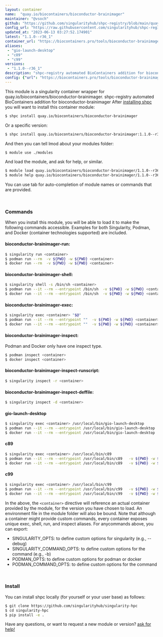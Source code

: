 ```yaml
---
layout: container
name:  "quay.io/biocontainers/bioconductor-brainimager"
maintainer: "@vsoch"
github: "https://github.com/singularityhub/shpc-registry/blob/main/quay.io/biocontainers/bioconductor-brainimager/container.yaml"
config_url: "https://raw.githubusercontent.com/singularityhub/shpc-registry/main/quay.io/biocontainers/bioconductor-brainimager/container.yaml"
updated_at: "2023-06-13 03:27:52.174901"
latest: "1.1.0--r36_1"
container_url: "https://biocontainers.pro/tools/bioconductor-brainimager"
aliases:
 - "gio-launch-desktop"
 - "c89"
 - "c99"
versions:
 - "1.1.0--r36_1"
description: "shpc-registry automated BioContainers addition for bioconductor-brainimager"
config: {"url": "https://biocontainers.pro/tools/bioconductor-brainimager", "maintainer": "@vsoch", "description": "shpc-registry automated BioContainers addition for bioconductor-brainimager", "latest": {"1.1.0--r36_1": "sha256:f49eb126ecf413e68ff6e0f75e4a5912275060fff41d57424a12f1c8d5d38a30"}, "tags": {"1.1.0--r36_1": "sha256:f49eb126ecf413e68ff6e0f75e4a5912275060fff41d57424a12f1c8d5d38a30"}, "docker": "quay.io/biocontainers/bioconductor-brainimager", "aliases": {"gio-launch-desktop": "/usr/local/bin/gio-launch-desktop", "c89": "/usr/local/bin/c89", "c99": "/usr/local/bin/c99"}}
---
```


This module is a singularity container wrapper for quay.io/biocontainers/bioconductor-brainimager.
shpc-registry automated BioContainers addition for bioconductor-brainimager
After [installing shpc](#install) you will want to install this container module:


```bash
$ shpc install quay.io/biocontainers/bioconductor-brainimager
```

Or a specific version:

```bash
$ shpc install quay.io/biocontainers/bioconductor-brainimager:1.1.0--r36_1
```

And then you can tell lmod about your modules folder:

```bash
$ module use ./modules
```

And load the module, and ask for help, or similar.

```bash
$ module load quay.io/biocontainers/bioconductor-brainimager/1.1.0--r36_1
$ module help quay.io/biocontainers/bioconductor-brainimager/1.1.0--r36_1
```

You can use tab for auto-completion of module names or commands that are provided.

<br>

### Commands

When you install this module, you will be able to load it to make the following commands accessible.
Examples for both Singularity, Podman, and Docker (container technologies supported) are included.

#### bioconductor-brainimager-run:

```bash
$ singularity run <container>
$ podman run --rm  -v ${PWD} -w ${PWD} <container>
$ docker run --rm  -v ${PWD} -w ${PWD} <container>
```

#### bioconductor-brainimager-shell:

```bash
$ singularity shell -s /bin/sh <container>
$ podman run --it --rm --entrypoint /bin/sh  -v ${PWD} -w ${PWD} <container>
$ docker run --it --rm --entrypoint /bin/sh  -v ${PWD} -w ${PWD} <container>
```

#### bioconductor-brainimager-exec:

```bash
$ singularity exec <container> "$@"
$ podman run --it --rm --entrypoint ""  -v ${PWD} -w ${PWD} <container> "$@"
$ docker run --it --rm --entrypoint ""  -v ${PWD} -w ${PWD} <container> "$@"
```

#### bioconductor-brainimager-inspect:

Podman and Docker only have one inspect type.

```bash
$ podman inspect <container>
$ docker inspect <container>
```

#### bioconductor-brainimager-inspect-runscript:

```bash
$ singularity inspect -r <container>
```

#### bioconductor-brainimager-inspect-deffile:

```bash
$ singularity inspect -d <container>
```


#### gio-launch-desktop

```bash
$ singularity exec <container> /usr/local/bin/gio-launch-desktop
$ podman run --it --rm --entrypoint /usr/local/bin/gio-launch-desktop   -v ${PWD} -w ${PWD} <container> -c " $@"
$ docker run --it --rm --entrypoint /usr/local/bin/gio-launch-desktop   -v ${PWD} -w ${PWD} <container> -c " $@"
```


#### c89

```bash
$ singularity exec <container> /usr/local/bin/c89
$ podman run --it --rm --entrypoint /usr/local/bin/c89   -v ${PWD} -w ${PWD} <container> -c " $@"
$ docker run --it --rm --entrypoint /usr/local/bin/c89   -v ${PWD} -w ${PWD} <container> -c " $@"
```


#### c99

```bash
$ singularity exec <container> /usr/local/bin/c99
$ podman run --it --rm --entrypoint /usr/local/bin/c99   -v ${PWD} -w ${PWD} <container> -c " $@"
$ docker run --it --rm --entrypoint /usr/local/bin/c99   -v ${PWD} -w ${PWD} <container> -c " $@"
```



In the above, the `<container>` directive will reference an actual container provided
by the module, for the version you have chosen to load. An environment file in the
module folder will also be bound. Note that although a container
might provide custom commands, every container exposes unique exec, shell, run, and
inspect aliases. For anycommands above, you can export:

 - SINGULARITY_OPTS: to define custom options for singularity (e.g., --debug)
 - SINGULARITY_COMMAND_OPTS: to define custom options for the command (e.g., -b)
 - PODMAN_OPTS: to define custom options for podman or docker
 - PODMAN_COMMAND_OPTS: to define custom options for the command

<br>

### Install

You can install shpc locally (for yourself or your user base) as follows:

```bash
$ git clone https://github.com/singularityhub/singularity-hpc
$ cd singularity-hpc
$ pip install -e .
```

Have any questions, or want to request a new module or version? [ask for help!](https://github.com/singularityhub/singularity-hpc/issues)